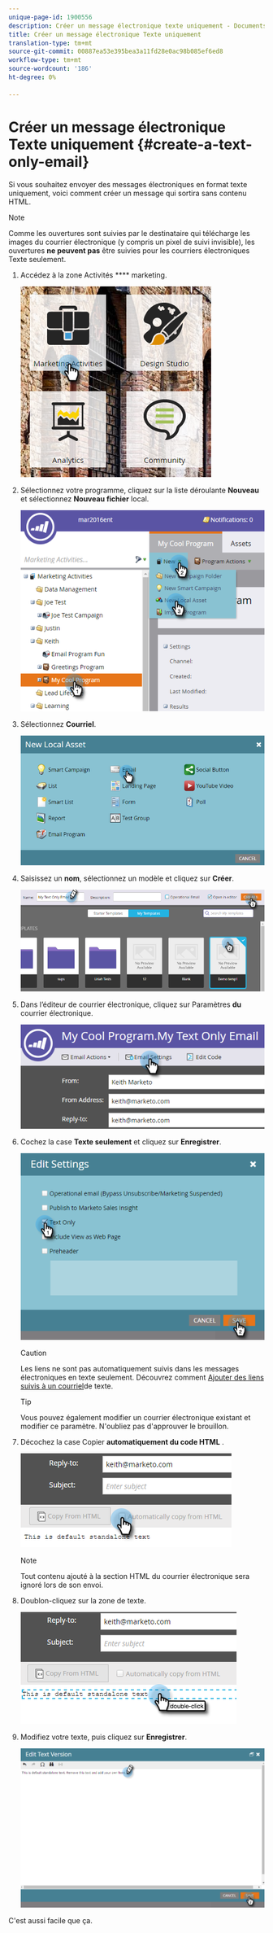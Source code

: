 ```yaml
---
unique-page-id: 1900556
description: Créer un message électronique texte uniquement - Documents marketing - Documentation du produit
title: Créer un message électronique Texte uniquement
translation-type: tm+mt
source-git-commit: 00887ea53e395bea3a11fd28e0ac98b085ef6ed8
workflow-type: tm+mt
source-wordcount: '186'
ht-degree: 0%

---
```



# Créer un message électronique Texte uniquement {#create-a-text-only-email}

Si vous souhaitez envoyer des messages électroniques en format texte uniquement, voici comment créer un message qui sortira sans contenu HTML.

>[!NOTE]
>
>Comme les ouvertures sont suivies par le destinataire qui télécharge les images du courrier électronique (y compris un pixel de suivi invisible), les ouvertures **ne peuvent pas** être suivies pour les courriers électroniques Texte seulement.

1. Accédez à la zone Activités **** marketing.

   ![](assets/one-1.png)

1. Sélectionnez votre programme, cliquez sur la liste déroulante **Nouveau** et sélectionnez **Nouveau fichier** local.

   ![](assets/two-1.png)

1. Sélectionnez **Courriel**.

   ![](assets/three-1.png)

1. Saisissez un **nom**, sélectionnez un modèle et cliquez sur **Créer**.

   ![](assets/four-1.png)

1. Dans l’éditeur de courrier électronique, cliquez sur Paramètres **du** courrier électronique.

   ![](assets/five.png)

1. Cochez la case **Texte seulement** et cliquez sur **Enregistrer**.

   ![](assets/six.png)

   >[!CAUTION]
   >
   >Les liens ne sont pas automatiquement suivis dans les messages électroniques en texte seulement. Découvrez comment [Ajouter des liens suivis à un courriel](../../../../product-docs/email-marketing/general/functions-in-the-editor/add-tracked-links-to-a-text-email.md)de texte.

   >[!TIP]
   >
   >Vous pouvez également modifier un courrier électronique existant et modifier ce paramètre. N&#39;oubliez pas d&#39;approuver le brouillon.

1. Décochez la case Copier **automatiquement du code HTML** .

   ![](assets/seven.png)

   >[!NOTE]
   >
   >Tout contenu ajouté à la section HTML du courrier électronique sera ignoré lors de son envoi.

1. Doublon-cliquez sur la zone de texte.

   ![](assets/eight.png)

1. Modifiez votre texte, puis cliquez sur **Enregistrer**.

   ![](assets/nine.png)

C&#39;est aussi facile que ça.
